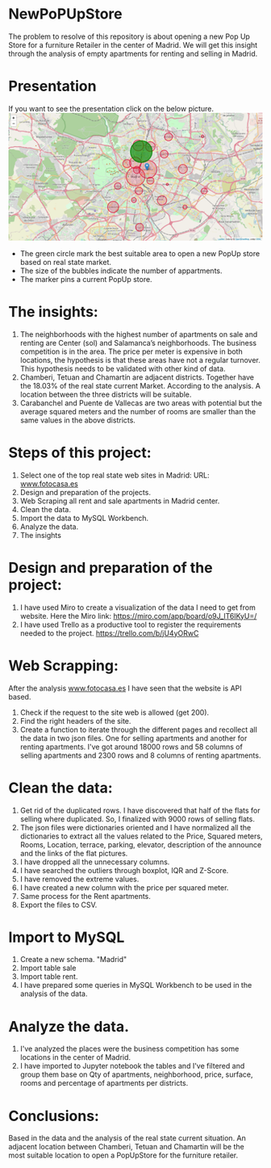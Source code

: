 # NewPoPUpStore
The problem to resolve of this repository is about opening a new Pop Up Store for a furniture Retailer in the center of Madrid. We will get this insight through the analysis of empty apartments for renting and selling in Madrid.

# Presentation
If you want to see the presentation click on the below picture.
[![Web Scraping](https://github.com/isra-st/NewPoPUpStore/blob/master/Plots/Circle_map_with_green_area_for_sale_rent.png)](https://github.com/isra-st/NewPoPUpStore/blob/master/New%20PopUpStore.pptx)
* The green circle mark the best suitable area to open a new PopUp store based on real state market.
* The size of the bubbles indicate the number of appartments.
* The marker pins a current PopUp store.

# The insights: 
1. The neighborhoods with the highest number of apartments on sale and renting are Center (sol) and Salamanca’s neighborhoods. The business competition is in the area. The price per meter is expensive in both locations, the hypothesis is that these areas have not a regular turnover. This hypothesis needs to be validated with other kind of data. 
2. Chamberi, Tetuan and Chamartín are adjacent districts. Together have the 18.03% of the real state current Market. According to the analysis. A location between the three districts will be suitable. 
3. Carabanchel and Puente de Vallecas are two areas with potential but the average squared meters and the number of rooms are smaller than the same values in the above districts. 

# Steps of this project: 
1. Select one of the top real state web sites in Madrid:
   URL: www.fotocasa.es
2. Design and preparation of the projects.
3. Web Scraping all rent and sale apartments in Madrid center. 
4. Clean the data. 
5. Import the data to MySQL Workbench.
6. Analyze the data.
7. The insights

# Design and preparation of the project: 
1. I have used Miro to create a visualization of the data I need to get from website. Here the Miro link: https://miro.com/app/board/o9J_lT6lKyU=/
2. I have used Trello as a productive tool to register the requirements needed to the project. https://trello.com/b/jU4yORwC

# Web Scrapping:
After the analysis www.fotocasa.es I have seen that the website is API based.
1. Check if the request to the site web is allowed (get 200).
2. Find the right headers of the site. 
3. Create a function to iterate through the different pages and recollect all the data in two json files. One for selling apartments and another for renting apartments. I've got around 18000 rows and 58 columns of selling apartments and 2300 rows and 8 columns of renting apartments.

# Clean the data: 
1. Get rid of the duplicated rows. I have discovered that half of the flats for selling where duplicated. So, I finalized with 9000 rows of selling flats.
2. The json files were dictionaries oriented and I have normalized all the dictionaries to extract all the values related to the Price, Squared meters, Rooms, Location, terrace, parking, elevator, description of the announce and the links of the flat pictures.
3. I have dropped all the unnecessary columns.
4. I have searched the outliers through boxplot, IQR and Z-Score.
5. I have removed the extreme values. 
6. I have created a new column with the price per squared meter. 
7. Same process for the Rent apartments. 
8. Export the files to CSV. 

# Import to MySQL
1. Create a new schema. "Madrid"
2. Import table sale
3. Import table rent.
4. I have prepared some queries in MySQL Workbench to be used in the analysis of the data. 

# Analyze the data.
1. I've analyzed the places were the business competition has some locations in the center of Madrid. 
2. I have imported to Jupyter notebook the tables and I've filtered and group them base on Qty of apartments, neighborhood, price, surface, rooms and percentage of apartments per districts.

# Conclusions: 
Based in the data and the analysis of the real state current situation. An adjacent location between Chamberi, Tetuan and Chamartin will be the most suitable location to open a PopUpStore for the furniture retailer. 
